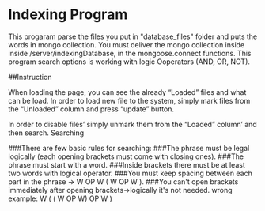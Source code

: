 # Indexing Program

This progaram parse the files you put in "database_files" folder and puts the words in mongo collection.
You must deliver the mongo collection inside inside /server/indexingDatabase, in the mongoose.connect functions.
This program search options is working with logic Ooperators (AND, OR, NOT).


##Instruction

When loading the page, you can see the already “Loaded” files and what can be load.
In order to load new file to the system, simply mark files from the “Unloaded” column and press “update” button.

In order to disable files’ simply unmark them from the “Loaded” column’ and then search.
Searching

###There are few basic rules for searching:
###The phrase must be legal logically (each opening brackets must come with closing ones).
###The phrase must start with a word.
###Inside brackets there must be at least two words with logical operator.
###You must keep spacing between each part in the phrase -> W OP W ( W OP W ).
###You can't open brackets immediately after opening brackets->logically it's not needed. wrong example: W ( ( W OP W) OP W )
